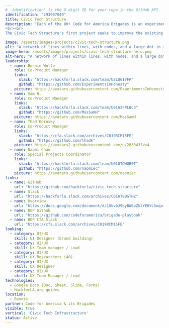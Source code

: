```yaml
---
# 'identification' is the 9 digit ID for your repo in the GitHub API.
identification: "293907049"
title: Civic Tech Structure
description: "Each of the 80+ Code for America Brigades is an experiment which generates valuable learnings and new effective processes and practices. However, Brigades and other civic tech volunteer organizations need not start from scratch. This project aims to improve existing structures and create new ones that make it easier to share replicable processes and practices so that organizers and members can iterate on each others work, improving outcomes for the whole network.
<br><br>
The Civic Tech Structure's first project seeks to improve the existing Code for America Brigade Organizer’s Playbook (BOP) into a communal, high-value resource for sharing. We will be performing an intensive UX Research phase with the BOP end users to understand their priorities, infrastructure, and potential contributions."

image: /assets/images/projects/civic-tech-structure.png
alt: "A network of lines within lines, with nodes, and a large dot in the center."
image-hero: /assets/images/projects/civic-tech-structure-hero.png
alt-hero: "A network of lines within lines, with nodes, and a large dot in the center."
leadership:
  - name: Bonnie Wolfe
    role: Co-Product Manager
    links:
      slack: "https://hackforla.slack.com/team/UE1UG1YFP"
      github: "https://github.com/ExperimentsInHonesty"
    picture: https://avatars.githubusercontent.com/ExperimentsInHonesty
  - name: Sam H.
    role: Co-Product Manager
    links:
      slack: "https://hackforla.slack.com/team/U01A2FPLBC3"
      github: "https://github.com/MasSamH"
    picture: https://avatars.githubusercontent.com/MasSamH
  - name: Thad Kerosky
    role: Co-Product Manager
    links:
      slack: "https://cfa.slack.com/archives/C019RCM15FE"
      github: "https://github.com/thadk"
    picture: https://avatars2.githubusercontent.com/u/283343?v=4
  - name: Naomi Chao
    role: Special Projects Coordinator
    links:
      slack: "https://hackforla.slack.com/team/U018TQWQB0T"
      github: "https://github.com/naomiec"
    picture: https://avatars.githubusercontent.com/naomiec
links:
  - name: GitHub
    url: "https://github.com/hackforla/civic-tech-structure"
  - name: Slack
    url: "https://hackforla.slack.com/archives/C01A789GTNZ"
  - name: Overview
    url: "https://docs.google.com/document/d/1GkvbJ9byBWBpZklYE6YL5nqa-KbIRz32PnMCeroV_1g/edit?usp=sharing"
  - name: BOP Github
    url: "https://github.com/codeforamerica/brigade-playbook"
  - name: BOP CfA Slack
    url: "https://cfa.slack.com/archives/C019RCM15FE"
looking:
  - category: UI/UX
    skill: UI Designer (brand building)
  - category: UI/UX
    skill: UX Team manager / Lead
  - category: UI/UX
    skill: UX Researchers (40)
  - category: UI/UX
    skill: UX Designer
  - category: UI/UX
    skill: UX Team Manager / Lead
technologies:
  - Google Docs (Doc, Sheet, Slide, Forms)
  - HackforLA.org guides
location:
  - Remote
partner: Code for America & its Brigades
visible: true
vertical: 'Civic Tech Infrastructure'
status: Active
---
```

